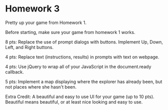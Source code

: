 # Homework 3

Pretty up your game from Homework 1.

Before starting, make sure your game from homework 1 works.

8 pts: Replace the use of prompt dialogs with buttons. Implement Up, Down, Left, and Right buttons.

4 pts: Replace text (instructions, results) in prompts with text on webpage.

4 pts: Use jQuery to wrap all of your JavaScript in the document.ready callback.

5 pts: Implement a map displaying where the explorer has already been, but not places where she hasn't been.



Extra Credit: A beautiful and easy to use UI for your game (up to 10 pts). Beautiful means beautiful, or at least nice looking and easy to use.
